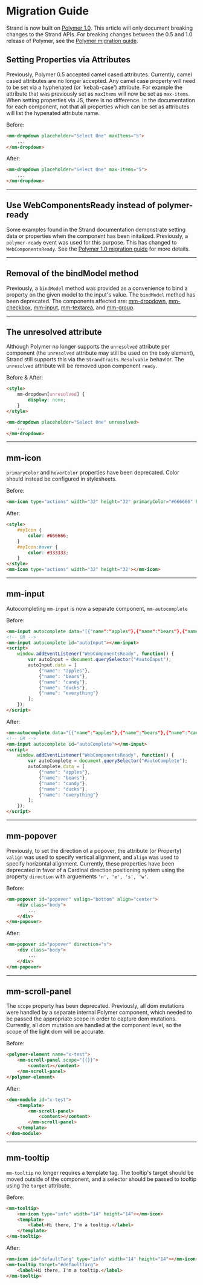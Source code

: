 # Migration Guide
Strand is now built on <a href="https://www.polymer-project.org/1.0/docs/" target="_blank">Polymer 1.0</a>. This article will only document breaking changes to the Strand APIs. For breaking changes between the 0.5 and 1.0 release of Polymer, see the <a href="https://www.polymer-project.org/1.0/docs/migration.html" target="_blank">Polymer migration guide</a>.

## Setting Properties via Attributes
Previously, Polymer 0.5 accepted camel cased attributes. Currently, camel cased attributes are no longer accepted. Any camel case property will need to be set via a hyphenated (or 'kebab-case') attribute. For example the attribute that was previously set as `maxItems` will now be set as `max-items`. When setting properties via JS, there is no difference. In the documentation for each component, not that all properties which can be set as attributes will list the hypenated attribute name. 

Before:
```html
<mm-dropdown placeholder="Select One" maxItems="5">
	...
</mm-dropdown>

```

After:
```html
<mm-dropdown placeholder="Select One" max-items="5">
	...
</mm-dropdown>
```

---

## Use WebComponentsReady instead of polymer-ready
Some examples found in the Strand documentation demonstrate setting data or properties when the component has been initalized. Previously, a `polymer-ready` event was used for this purpose. This has changed to `WebComponentsReady`. See the <a href="https://www.polymer-project.org/1.0/docs/migration.html#polymer-ready" target="_blank">Polymer 1.0 migration guide</a> for more details.  

---

## Removal of the bindModel method
Previously, a `bindModel` method was provided as a convenience to bind a property on the given model to the input's value. The `bindModel` method has been deprecated. The components affected are: <a href="/mm-dropdown.html">mm-dropdown</a>, <a href="/mm-checkbox.html">mm-checkbox</a>, <a href="/mm-input.html">mm-input</a>, <a href="/mm-textarea.html">mm-textarea</a>, and <a href="/mm-group.html">mm-group</a>.

---

## The unresolved attribute
Although Polymer no longer supports the `unresolved` attribute per component (the `unresolved` attribute may still be used on the `body` element), Strand still supports this via the `StrandTraits.Resolvable` behavior. The `unresolved` attribute will be removed upon component `ready`.

Before & After:
```html
<style>
	mm-dropdown[unresolved] {
		display: none;
	}
</style>

<mm-dropdown placeholder="Select One" unresolved>
	...
</mm-dropdown>

```

---

## mm-icon
`primaryColor` and `hoverColor` properties have been deprecated. Color should instead be configured in stylesheets.

Before:
```html
<mm-icon type="actions" width="32" height="32" primaryColor="#666666" hoverColor="#333333"></mm-icon>
```

After:
```html
<style>
	#myIcon {
		color: #666666;
	}
	#myIcon:hover {
		color: #333333;
	}
</style>
<mm-icon type="actions" width="32" height="32"></mm-icon>
```

---

## mm-input
Autocompleting `mm-input` is now a separate component, `mm-autocomplete`

Before:
```html
<mm-input autocomplete data="[{"name":"apples"},{"name":"bears"},{"name":"candy"},{"name":"ducks"},{"name":"everything"}]"></mm-input>
<!-- OR -->
<mm-input autocomplete id="autoInput"></mm-input>
<script>
	window.addEventListener("WebComponentsReady", function() { 
		var autoInput = document.querySelector("#autoInput");
		autoInput.data = [
			{"name": "apples"},
			{"name": "bears"},
			{"name": "candy"},
			{"name": "ducks"},
			{"name": "everything"}
		];
	});
</script>
```

After:
```html
<mm-autocomplete data="[{"name":"apples"},{"name":"bears"},{"name":"candy"},{"name":"ducks"},{"name":"everything"}]"></mm-autocomplete>
<!-- OR -->
<mm-input autocomplete id="autoComplete"></mm-input>
<script>
	window.addEventListener("WebComponentsReady", function() { 
		var autoComplete = document.querySelector("#autoComplete");
		autoComplete.data = [
			{"name": "apples"},
			{"name": "bears"},
			{"name": "candy"},
			{"name": "ducks"},
			{"name": "everything"}
		];
	});
</script>
```

---

## mm-popover
Previously, to set the direction of a popover, the attribute (or Property) `valign` was used to specify vertical alignment, and `align` was used to specify horizontal alignment. Currently, these properties have been deprecated in favor of a Cardinal direction positioning system using the property `direction` with arguements `'n', 'e', 's', 'w'`.

Before:
```html
<mm-popover id="popover" valign="bottom" align="center">
	<div class="body">
		...
	</div>
</mm-popover>
```

After:
```html
<mm-popover id="popover" direction="s">
	<div class="body">
		...
	</div>
</mm-popover>
```

---

## mm-scroll-panel
The `scope` property has been deprecated. Previously, all dom mutations were handled by a separate internal Polymer component, which needed to be passed the appropriate scope in order to capture dom mutations. Currently, all dom mutation are handled at the component level, so the scope of the light dom will be accurate.

Before:
```html
<polymer-element name="x-test">
	<mm-scroll-panel scope="{{}}">
		<content></content>
	</mm-scroll-panel>
</polymer-element>
```

After:
```html
<dom-module id="x-test">
	<template>
		<mm-scroll-panel>
			<content></content>
		</mm-scroll-panel>
	</template>
</dom-module>
```

---

## mm-tooltip
`mm-tooltip` no longer requires a template tag. The tooltip's target should be moved outside of the component, and a selector should be passed to tooltip using the `target` attribute.

Before:
```html
<mm-tooltip>
	<mm-icon type="info" width="14" height="14"></mm-icon>
	<template>
		<label>Hi there, I'm a tooltip.</label>
	</template>
</mm-tooltip>
```
After:
```html
<mm-icon id="defaultTarg" type="info" width="14" height="14"></mm-icon>
<mm-tooltip target="#defaultTarg">
	<label>Hi there, I'm a tooltip.</label>
</mm-tooltip>
```